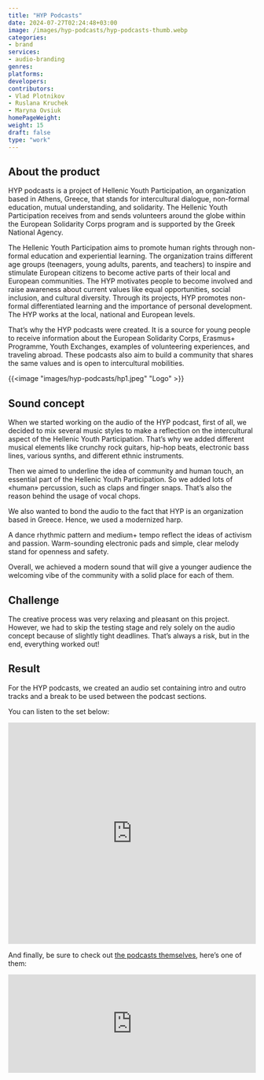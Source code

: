```yaml
---
title: "HYP Podcasts"
date: 2024-07-27T02:24:48+03:00
image: /images/hyp-podcasts/hyp-podcasts-thumb.webp
categories:
- brand
services:
- audio-branding
genres:
platforms:
developers:
contributors:
- Vlad Plotnikov
- Ruslana Kruchek
- Maryna Ovsiuk
homePageWeight:
weight: 15
draft: false
type: "work"
---
```


## About the product

HYP podcasts is a project of Hellenic Youth Participation, an organization based in Athens, Greece, that stands for intercultural dialogue, non-formal education, mutual understanding, and solidarity. The Hellenic Youth Participation receives from and sends volunteers around the globe within the European Solidarity Corps program and is supported by the Greek National Agency.

The Hellenic Youth Participation aims to promote human rights through non-formal education and experiential learning. The organization trains different age groups (teenagers, young adults, parents, and teachers) to inspire and stimulate European citizens to become active parts of their local and European communities. The HYP motivates people to become involved and raise awareness about current values like equal opportunities, social inclusion, and cultural diversity. Through its projects, HYP promotes non-formal differentiated learning and the importance of personal development. The HYP works at the local, national and European levels.

That’s why the HYP podcasts were created. It is a source for young people to receive information about the European Solidarity Corps, Erasmus+ Programme, Youth Exchanges, examples of volunteering experiences, and traveling abroad. These podcasts also aim to build a community that shares the same values and is open to intercultural mobilities.

{{<image "images/hyp-podcasts/hp1.jpeg" "Logo"  >}}

## Sound concept

When we started working on the audio of the HYP podcast, first of all, we decided to mix several music styles to make a reflection on the intercultural aspect of the Hellenic Youth Participation. That’s why we added different musical elements like crunchy rock guitars, hip-hop beats, electronic bass lines, various synths, and different ethnic instruments.

Then we aimed to underline the idea of community and human touch, an essential part of the Hellenic Youth Participation. So we added lots of «human» percussion, such as claps and finger snaps. That’s also the reason behind the usage of vocal chops. 

We also wanted to bond the audio to the fact that HYP is an organization based in Greece. Hence, we used a modernized harp. 

A dance rhythmic pattern and medium+ tempo reflect the ideas of activism and passion. Warm-sounding electronic pads and simple, clear melody stand for openness and safety.

Overall, we achieved a modern sound that will give a younger audience the welcoming vibe of the community with a solid place for each of them.

## Challenge

The creative process was very relaxing and pleasant on this project. However, we had to skip the testing stage and rely solely on the audio concept because of slightly tight deadlines. That’s always a risk, but in the end, everything worked out!

## Result

For the HYP podcasts, we created an audio set containing intro and outro tracks and a break to be used between the podcast sections.

You can listen to the set below:

<iframe loading="lazy" width="100%" height="450" scrolling="no" frameborder="no" allow="autoplay" src="https://w.soundcloud.com/player/?url=https%3A//api.soundcloud.com/playlists/1266827038&amp;color=%23f23b0d&amp;auto_play=false&amp;hide_related=false&amp;show_comments=false&amp;show_user=true&amp;show_reposts=false&amp;show_teaser=false"></iframe>

And finally, be sure to check out [the podcasts themselves](https://creators.spotify.com/pod/show/hyppodcasts), here’s one of them:

<iframe loading="lazy" src="https://creators.spotify.com/pod/show/hyppodcasts/embed/episodes/ESC--A-Volunteering-Experience-Germany--Croatia-e15lpbf" height="200px" width="100%" frameborder="0" scrolling="no"></iframe>
